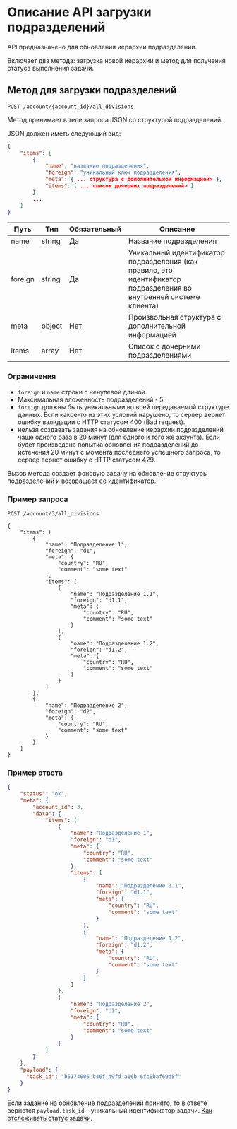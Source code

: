 # Описание API загрузки подразделений

API предназначено для обновления иерархии подразделений.

Включает два метода: загрузка новой иерархии и метод для получения статуса выполнения задачи.

## Метод для загрузки подразделений

`POST /account/{account_id}/all_divisions`

Метод принимает в теле запроса JSON со структурой подразделений.

JSON должен иметь следующий вид:

```json
{
    "items": [
        {
            "name": "название подразделения",
            "foreign": "уникальный ключ подразделения",
            "meta": { ... структура с дополнительной информацией> },
            "items": [ ... список дочерних подразделений> ]
        },
        ...
    ]
}
```

Путь | Тип | Обязательный | Описание
---- | -------- | ------------ | --------
name | string | Да | Название подразделения
foreign | string | Да | Уникальный идентификатор подразделения (как правило, это идентификатор подразделения во внутренней системе клиента)
meta | object | Нет | Произвольная структура с дополнительной информацией
items | array | Нет | Cписок с дочерними подразделениями


### Ограничения 

 * `foreign` и `name` строки с ненулевой длиной. 
 * Максимальная вложенность подразделений - 5. 
 * `foreign` должны быть уникальными во всей передаваемой структуре данных. 
 Если какое-то из этих условий нарушено, то сервер вернет ошибку валидации с HTTP статусом 400 (Bad request).
 * нельзя создавать задания на обновление иерархии подразделений чаще одного раза в 20 минут (для одного и того 
 же акаунта). Если будет произведена попытка обновления подразделений до 
 истечения 20 минут с момента последнего успешного запроса, то сервер вернет ошибку с HTTP статусом 429.

Вызов метода создает фоновую задачу на обновление структуры подразделений и
возвращает ее идентификатор.

### Пример запроса

```
POST /account/3/all_divisions

{
    "items": [
        {
            "name": "Подразделение 1",
            "foreign": "d1",
            "meta": {
                "country": "RU",
                "comment": "some text"
            },
            "items": [
                {
                    "name": "Подразделение 1.1",
                    "foreign": "d1.1",
                    "meta": {
                        "country": "RU",
                        "comment": "some text"
                    }
                },
                {
                    "name": "Подразделение 1.2",
                    "foreign": "d1.2",
                    "meta": {
                        "country": "RU",
                        "comment": "some text"
                    }
                }
            ]
        },
        {
            "name": "Подразделение 2",
            "foreign": "d2",
            "meta": {
                "country": "RU",
                "comment": "some text"
            }
        }
    ]
}
```

### Пример ответа

```json
{
    "status": "ok",
    "meta": {
        "account_id": 3,
        "data": {
            "items": [
                {
                    "name": "Подразделение 1",
                    "foreign": "d1",
                    "meta": {
                        "country": "RU",
                        "comment": "some text"
                    },
                    "items": [
                        {
                            "name": "Подразделение 1.1",
                            "foreign": "d1.1",
                            "meta": {
                                "country": "RU",
                                "comment": "some text"
                            }
                        },
                        {
                            "name": "Подразделение 1.2",
                            "foreign": "d1.2",
                            "meta": {
                                "country": "RU",
                                "comment": "some text"
                            }
                        }
                    ]
                },
                {
                    "name": "Подразделение 2",
                    "foreign": "d2",
                    "meta": {
                        "country": "RU",
                        "comment": "some text"
                    }
                }
            ]
        }
    },
    "payload": {
      "task_id": "b5174006-b46f-49fd-a16b-6fc0baf69d5f"
    }
}
```

Если задание на обновление подразделений принято, то в ответе вернется
`payload.task_id` – уникальный идентификатор задачи. [Как отслеживать статус задачи](delayed_tasks.md).
